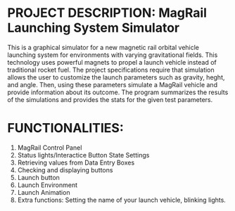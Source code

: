 # PROJECT DESCRIPTION: MagRail Launching System Simulator
This is a graphical simulator for a new magnetic rail orbital vehicle launching system for environments with varying gravitational fields. This technology uses powerful magnets to propel a launch vehicle instead of traditional rocket fuel. The project specifications require that simulation allows the user to customize the launch parameters such as gravity, heght, and angle. Then, using these parameters simulate a MagRail vehicle and provide information about its outcome. The program summarizes the results of the simulations and provides the stats for the given test parameters.
# FUNCTIONALITIES:
1. MagRail Control Panel
2. Status lights/Interactice Button State Settings
3. Retrieving values from Data Entry Boxes
4. Checking and displaying buttons
5. Launch button
6. Launch Environment
7. Launch Animation
8. Extra functions: Setting the name of your launch vehicle, blinking lights.
